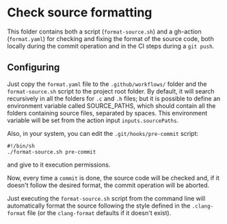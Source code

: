 # Check source formatting

This folder contains both a script (`format-source.sh`) and a gh-action
(`format.yaml`) for checking and fixing the format of the source code,
both locally during the commit operation and in the CI steps during
a `git push`.

## Configuring

Just copy the `format.yaml` file to the `.github/workflows/` folder and
the `format-source.sh` script to the project root folder. By default,
it will search recursively in all the folders for `.c` and `.h` files;
but it is possible to define an environment variable called SOURCE_PATHS,
which should contain all the folders containing source files, separated
by spaces. This environment variable will be set from the action input
`inputs.sourcePaths`.

Also, in your system, you can edit the `.git/hooks/pre-commit` script:

    #!/bin/sh
    ./format-source.sh pre-commit

and give to it execution permissions.

Now, every time a `commit` is done, the source code will be checked and,
if it doesn't follow the desired format, the commit operation will be
aborted.

Just executing the `format-source.sh` script from the command line will
automatically format the source following the style defined in the
`.clang-format` file (or the `clang-format` defaults if it doesn't exist).
